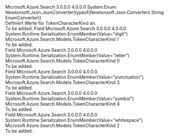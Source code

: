 <Type Name="TokenCharacterKind" FullName="Microsoft.Azure.Search.Models.TokenCharacterKind">
  <TypeSignature Language="C#" Value="public enum TokenCharacterKind" />
  <TypeSignature Language="ILAsm" Value=".class public auto ansi sealed TokenCharacterKind extends System.Enum" />
  <TypeSignature Language="DocId" Value="T:Microsoft.Azure.Search.Models.TokenCharacterKind" />
  <TypeSignature Language="VB.NET" Value="Public Enum TokenCharacterKind" />
  <TypeSignature Language="F#" Value="type TokenCharacterKind = " />
  <AssemblyInfo>
    <AssemblyName>Microsoft.Azure.Search</AssemblyName>
    <AssemblyVersion>3.0.0.0</AssemblyVersion>
    <AssemblyVersion>4.0.0.0</AssemblyVersion>
  </AssemblyInfo>
  <Base>
    <BaseTypeName>System.Enum</BaseTypeName>
  </Base>
  <Attributes>
    <Attribute>
      <AttributeName>Newtonsoft.Json.JsonConverter(typeof(Newtonsoft.Json.Converters.StringEnumConverter))</AttributeName>
    </Attribute>
  </Attributes>
  <Docs>
    <summary>
            Definiert Werte für TokenCharacterKind an.
            </summary>
    <remarks>To be added.</remarks>
  </Docs>
  <Members>
    <Member MemberName="Digit">
      <MemberSignature Language="C#" Value="Digit" />
      <MemberSignature Language="ILAsm" Value=".field public static literal valuetype Microsoft.Azure.Search.Models.TokenCharacterKind Digit = int32(1)" />
      <MemberSignature Language="DocId" Value="F:Microsoft.Azure.Search.Models.TokenCharacterKind.Digit" />
      <MemberSignature Language="VB.NET" Value="Digit" />
      <MemberSignature Language="F#" Value="Digit = 1" Usage="Microsoft.Azure.Search.Models.TokenCharacterKind.Digit" />
      <MemberType>Field</MemberType>
      <AssemblyInfo>
        <AssemblyName>Microsoft.Azure.Search</AssemblyName>
        <AssemblyVersion>3.0.0.0</AssemblyVersion>
        <AssemblyVersion>4.0.0.0</AssemblyVersion>
      </AssemblyInfo>
      <Attributes>
        <Attribute>
          <AttributeName>System.Runtime.Serialization.EnumMember(Value="digit")</AttributeName>
        </Attribute>
      </Attributes>
      <ReturnValue>
        <ReturnType>Microsoft.Azure.Search.Models.TokenCharacterKind</ReturnType>
      </ReturnValue>
      <MemberValue>1</MemberValue>
      <Docs>
        <summary>To be added.</summary>
      </Docs>
    </Member>
    <Member MemberName="Letter">
      <MemberSignature Language="C#" Value="Letter" />
      <MemberSignature Language="ILAsm" Value=".field public static literal valuetype Microsoft.Azure.Search.Models.TokenCharacterKind Letter = int32(0)" />
      <MemberSignature Language="DocId" Value="F:Microsoft.Azure.Search.Models.TokenCharacterKind.Letter" />
      <MemberSignature Language="VB.NET" Value="Letter" />
      <MemberSignature Language="F#" Value="Letter = 0" Usage="Microsoft.Azure.Search.Models.TokenCharacterKind.Letter" />
      <MemberType>Field</MemberType>
      <AssemblyInfo>
        <AssemblyName>Microsoft.Azure.Search</AssemblyName>
        <AssemblyVersion>3.0.0.0</AssemblyVersion>
        <AssemblyVersion>4.0.0.0</AssemblyVersion>
      </AssemblyInfo>
      <Attributes>
        <Attribute>
          <AttributeName>System.Runtime.Serialization.EnumMember(Value="letter")</AttributeName>
        </Attribute>
      </Attributes>
      <ReturnValue>
        <ReturnType>Microsoft.Azure.Search.Models.TokenCharacterKind</ReturnType>
      </ReturnValue>
      <MemberValue>0</MemberValue>
      <Docs>
        <summary>To be added.</summary>
      </Docs>
    </Member>
    <Member MemberName="Punctuation">
      <MemberSignature Language="C#" Value="Punctuation" />
      <MemberSignature Language="ILAsm" Value=".field public static literal valuetype Microsoft.Azure.Search.Models.TokenCharacterKind Punctuation = int32(3)" />
      <MemberSignature Language="DocId" Value="F:Microsoft.Azure.Search.Models.TokenCharacterKind.Punctuation" />
      <MemberSignature Language="VB.NET" Value="Punctuation" />
      <MemberSignature Language="F#" Value="Punctuation = 3" Usage="Microsoft.Azure.Search.Models.TokenCharacterKind.Punctuation" />
      <MemberType>Field</MemberType>
      <AssemblyInfo>
        <AssemblyName>Microsoft.Azure.Search</AssemblyName>
        <AssemblyVersion>3.0.0.0</AssemblyVersion>
        <AssemblyVersion>4.0.0.0</AssemblyVersion>
      </AssemblyInfo>
      <Attributes>
        <Attribute>
          <AttributeName>System.Runtime.Serialization.EnumMember(Value="punctuation")</AttributeName>
        </Attribute>
      </Attributes>
      <ReturnValue>
        <ReturnType>Microsoft.Azure.Search.Models.TokenCharacterKind</ReturnType>
      </ReturnValue>
      <MemberValue>3</MemberValue>
      <Docs>
        <summary>To be added.</summary>
      </Docs>
    </Member>
    <Member MemberName="Symbol">
      <MemberSignature Language="C#" Value="Symbol" />
      <MemberSignature Language="ILAsm" Value=".field public static literal valuetype Microsoft.Azure.Search.Models.TokenCharacterKind Symbol = int32(4)" />
      <MemberSignature Language="DocId" Value="F:Microsoft.Azure.Search.Models.TokenCharacterKind.Symbol" />
      <MemberSignature Language="VB.NET" Value="Symbol" />
      <MemberSignature Language="F#" Value="Symbol = 4" Usage="Microsoft.Azure.Search.Models.TokenCharacterKind.Symbol" />
      <MemberType>Field</MemberType>
      <AssemblyInfo>
        <AssemblyName>Microsoft.Azure.Search</AssemblyName>
        <AssemblyVersion>3.0.0.0</AssemblyVersion>
        <AssemblyVersion>4.0.0.0</AssemblyVersion>
      </AssemblyInfo>
      <Attributes>
        <Attribute>
          <AttributeName>System.Runtime.Serialization.EnumMember(Value="symbol")</AttributeName>
        </Attribute>
      </Attributes>
      <ReturnValue>
        <ReturnType>Microsoft.Azure.Search.Models.TokenCharacterKind</ReturnType>
      </ReturnValue>
      <MemberValue>4</MemberValue>
      <Docs>
        <summary>To be added.</summary>
      </Docs>
    </Member>
    <Member MemberName="Whitespace">
      <MemberSignature Language="C#" Value="Whitespace" />
      <MemberSignature Language="ILAsm" Value=".field public static literal valuetype Microsoft.Azure.Search.Models.TokenCharacterKind Whitespace = int32(2)" />
      <MemberSignature Language="DocId" Value="F:Microsoft.Azure.Search.Models.TokenCharacterKind.Whitespace" />
      <MemberSignature Language="VB.NET" Value="Whitespace" />
      <MemberSignature Language="F#" Value="Whitespace = 2" Usage="Microsoft.Azure.Search.Models.TokenCharacterKind.Whitespace" />
      <MemberType>Field</MemberType>
      <AssemblyInfo>
        <AssemblyName>Microsoft.Azure.Search</AssemblyName>
        <AssemblyVersion>3.0.0.0</AssemblyVersion>
        <AssemblyVersion>4.0.0.0</AssemblyVersion>
      </AssemblyInfo>
      <Attributes>
        <Attribute>
          <AttributeName>System.Runtime.Serialization.EnumMember(Value="whitespace")</AttributeName>
        </Attribute>
      </Attributes>
      <ReturnValue>
        <ReturnType>Microsoft.Azure.Search.Models.TokenCharacterKind</ReturnType>
      </ReturnValue>
      <MemberValue>2</MemberValue>
      <Docs>
        <summary>To be added.</summary>
      </Docs>
    </Member>
  </Members>
</Type>